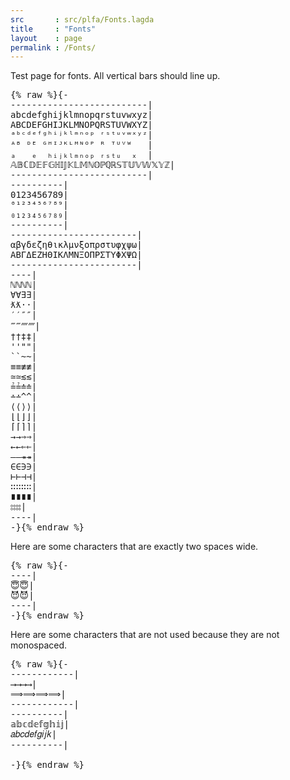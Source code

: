 ```yaml
---
src       : src/plfa/Fonts.lagda
title     : "Fonts"
layout    : page
permalink : /Fonts/
---
```


Test page for fonts. All vertical bars should line up.

<pre class="Agda">{% raw %}<a id="136" class="Comment">{-
--------------------------|
abcdefghijklmnopqrstuvwxyz|
ABCDEFGHIJKLMNOPQRSTUVWXYZ|
ᵃᵇᶜᵈᵉᶠᵍʰⁱʲᵏˡᵐⁿᵒᵖ ʳˢᵗᵘᵛʷˣʸᶻ|
ᴬᴮ ᴰᴱ ᴳᴴᴵᴶᴷᴸᴹᴺᴼᴾ ᴿ ᵀᵁⱽᵂ   |
ₐ   ₑ  ₕᵢⱼₖₗₘₙₒₚ ᵣₛₜᵤ  ₓ  |
𝔸𝔹ℂ𝔻𝔼𝔽𝔾ℍ𝕀𝕁𝕂𝕃𝕄ℕ𝕆ℙℚℝ𝕊𝕋𝕌𝕍𝕎𝕏𝕐ℤ|
--------------------------|
----------|
0123456789|
⁰¹²³⁴⁵⁶⁷⁸⁹|
₀₁₂₃₄₅₆₇₈₉|
----------|
------------------------|
αβγδεζηθικλμνξοπρστυφχψω|
ΑΒΓΔΕΖΗΘΙΚΛΜΝΞΟΠΡΣΤΥΦΧΨΩ|
------------------------|
----|
ℕℕℕℕ|
∀∀∃∃|
ƛƛ··|
′′″″|
‴‴⁗⁗|
††‡‡|
&#39;&#39;&quot;&quot;|
``~~|
≡≡≢≢|
≃≃≲≲|
≟≟≐≐|
∸∸^^|
⟨⟨⟩⟩|
⌊⌊⌋⌋|
⌈⌈⌉⌉|
→→⇒⇒|
←←⇐⇐|
——↠↠|
∈∈∋∋|
⊢⊢⊣⊣|
∷∷∷∷|
∎∎∎∎|
⦂⦂⦂⦂|
----|
-}</a>{% endraw %}</pre>

Here are some characters that are exactly two spaces wide.
<pre class="Agda">{% raw %}<a id="764" class="Comment">{-
----|
😇😇|
😈😈|
----|
-}</a>{% endraw %}</pre>

Here are some characters that are not used because they are not monospaced.

<pre class="Agda">{% raw %}<a id="892" class="Comment">{-
------------|
⟶⟶⟶⟶|
⟹⟹⟹⟹|
------------|
----------|
𝕒𝕓𝕔𝕕𝕖𝕗𝕘𝕙𝕚𝕛|
𝑎𝑏𝑐𝑑𝑒𝑓𝑔𝑖𝑗𝑘|
----------|

-}</a>{% endraw %}</pre>
